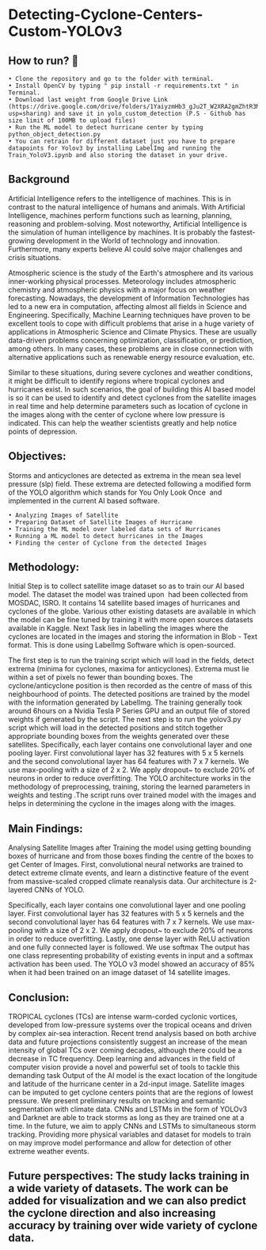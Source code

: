 # Detecting-Cyclone-Centers-Custom-YOLOv3

## How to run? :runner:

    • Clone the repository and go to the folder with terminal. 
    • Install OpenCV by typing " pip install -r requirements.txt " in Terminal. 
    • Download last weight from Google Drive Link (https://drive.google.com/drive/folders/1YaiyzmHb3_gJu2T_W2XRA2gmZhtR3Mxz?usp=sharing) and save it in yolo_custom_detection (P.S - Github has size limit of 100MB to upload files)
    • Run the ML model to detect hurricane center by typing python_object_detection.py
    • You can retrain for different dataset just you have to prepare datapoints for Yolov3 by installing LabelImg and running the Train_YoloV3.ipynb and also storing the dataset in your drive.

## Background

Artificial Intelligence refers to the intelligence of machines. This is in contrast to the natural intelligence of humans and animals. With Artificial Intelligence, machines perform functions such as learning, planning, reasoning and problem-solving. Most noteworthy, Artificial Intelligence is the simulation of human intelligence by machines. It is probably the fastest-growing development in the World of technology and innovation. Furthermore, many experts believe AI could solve major challenges and crisis situations.

Atmospheric science is the study of the Earth's atmosphere and its various inner-working physical processes. Meteorology includes atmospheric chemistry and atmospheric physics with a major focus on weather forecasting. Nowadays, the development of Information Technologies has led to a new era in computation, affecting almost all fields in Science and Engineering. Specifically, Machine Learning techniques have proven to be excellent tools to cope with difficult problems that arise in a huge variety of applications in Atmospheric Science and Climate Physics. These are usually data-driven problems concerning optimization, classification, or prediction, among others. In many cases, these problems are in close connection with alternative applications such as renewable energy resource evaluation, etc.

Similar to these situations, during severe cyclones and weather conditions, it might be difficult to identify regions where tropical cyclones and hurricanes exist. In such scenarios, the goal of building this AI based model is so it can be used to identify and detect cyclones from the satellite images in real time and help determine parameters such as location of cyclone in the images along with the center of cyclone where low pressure is indicated. This can help the weather scientists greatly and help notice points of depression.
                       
## Objectives:
 Storms and anticyclones are detected as extrema in the mean sea level pressure (slp) field. These extrema are detected following a modified form of the YOLO algorithm which stands for You Only Look Once  and implemented in the current AI based software.

    • Analyzing Images of Satellite 
    • Preparing Dataset of Satellite Images of Hurricane 
    • Training the ML model over labeled data sets of Hurricanes
    • Running a ML model to detect hurricanes in the Images
    • Finding the center of Cyclone from the detected Images                                       

## Methodology:

Initial Step is to collect satellite image dataset so as to train our AI based model. The dataset the model was trained upon  had been collected from MOSDAC, ISRO. It contains 14 satellite based images of hurricanes and cyclones of the globe.
Various other existing datasets are available in which the model can be fine tuned by training it with more open sources datasets available in Kaggle. Next Task lies in labelling the images where the cyclones are located in the images and storing the information in Blob - Text format. This is done using LabelImg Software which is open-sourced.

The first step is to run the training script which will load in the fields, detect extrema (minima for cyclones, maxima for anticyclones). Extrema must lie within a set of pixels no fewer than bounding boxes. The cyclone/anticyclone position is then recorded as the centre of mass of this neighbourhood of points. The detected positions are trained by the model with the information generated by LabelImg. The training generally took around 6hours on a Nvidia Tesla P Series GPU and an output file of stored weights if generated by the script.
The next step is to run the yolov3.py script which will load in the detected positions and stitch together appropriate bounding boxes from the weights generated over these satellites. Specifically, each layer contains one convolutional layer and one pooling layer. First convolutional layer has 32 features with 5 x 5 kernels and the second convolutional layer has 64 features with 7 x 7 kernels. We use max-pooling with a size of 2 x 2. We apply dropout~ to exclude 20% of neurons in order to reduce overfitting. The YOLO architecture works in the methodology of preprocessing, training, storing the learned parameters in weights and testing .The script runs over trained model with the images and helps in determining the cyclone in the images along with the images.

         
## Main Findings: 
Analysing Satellite Images after Training the model using getting bounding boxes of hurricane and from those boxes finding the centre of the boxes to get Center of Images. First, convolutional neural networks are trained to detect extreme climate events, and learn a distinctive feature of the event from massive-scaled cropped climate reanalysis data. Our architecture is 2-layered CNNs of YOLO.

Specifically, each layer contains one convolutional layer and one pooling layer. First convolutional layer has 32 features with 5 x 5 kernels and the second convolutional layer has 64 features with 7 x 7 kernels. We use max-pooling with a size of 2 x 2. We apply dropout~ to exclude 20% of neurons in order to reduce overfitting. Lastly, one dense layer with ReLU activation and one fully connected layer is followed. We use softmax The output has one class representing probability of existing events in input and a softmax activation has been used. The YOLO v3 model showed an accuracy of 85% when it had been trained on an image dataset of 14 satellite images.
                                                                                   
       
## Conclusion: 
TROPICAL cyclones (TCs) are intense warm-corded cyclonic vortices, developed from low-pressure systems over the tropical oceans and driven by complex air-sea interaction. Recent trend analysis based on both archive data and future projections consistently suggest an increase of the mean intensity of global TCs over coming decades, although there could be a decrease in TC frequency. Deep learning and advances in the field of computer vision provide a novel and powerful set of tools to tackle this demanding task
Output of the AI model is the exact location of the longitude and latitude of the hurricane center in a 2d-input image. Satellite images can be imputed to get cyclone centers points that are the regions of lowest pressure. We present preliminary results on tracking and semantic segmentation with climate data. CNNs and LSTMs in the form of YOLOv3 and Darknet are able to track storms as long as they are trained one at a time. In the future, we aim to apply CNNs and LSTMs to simultaneous storm tracking. Providing more physical variables and dataset for models to train on may improve model performance and allow for detection of other extreme weather events.

## Future perspectives: The study lacks training in a wide variety of datasets. The work can be added for visualization and we can also predict the cyclone direction and also increasing accuracy by training over wide variety of cyclone data.

